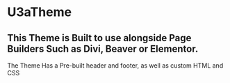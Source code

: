 # U3aTheme

## This Theme is Built to use alongside Page Builders Such as Divi, Beaver or Elementor.
The Theme Has a Pre-built header and footer, as well as custom HTML and CSS
